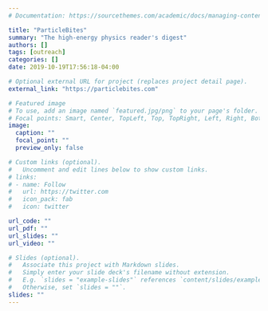 ```yaml
---
# Documentation: https://sourcethemes.com/academic/docs/managing-content/

title: "ParticleBites"
summary: "The high-energy physics reader's digest"
authors: []
tags: [outreach]
categories: []
date: 2019-10-19T17:56:18-04:00

# Optional external URL for project (replaces project detail page).
external_link: "https://particlebites.com"

# Featured image
# To use, add an image named `featured.jpg/png` to your page's folder.
# Focal points: Smart, Center, TopLeft, Top, TopRight, Left, Right, BottomLeft, Bottom, BottomRight.
image:
  caption: ""
  focal_point: ""
  preview_only: false

# Custom links (optional).
#   Uncomment and edit lines below to show custom links.
# links:
# - name: Follow
#   url: https://twitter.com
#   icon_pack: fab
#   icon: twitter

url_code: ""
url_pdf: ""
url_slides: ""
url_video: ""

# Slides (optional).
#   Associate this project with Markdown slides.
#   Simply enter your slide deck's filename without extension.
#   E.g. `slides = "example-slides"` references `content/slides/example-slides.md`.
#   Otherwise, set `slides = ""`.
slides: ""
---
```

